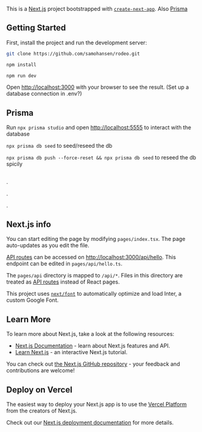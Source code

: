 This is a [Next.js](https://nextjs.org/) project bootstrapped with [`create-next-app`](https://github.com/vercel/next.js/tree/canary/packages/create-next-app).
Also [Prisma](https://www.prisma.io/docs/getting-started)

## Getting Started

First, install the project and run the development server:

```bash
git clone https://github.com/samohansen/rodeo.git

npm install

npm run dev
```
Open [http://localhost:3000](http://localhost:3000) with your browser to see the result.
(Set up a database connection in .env?)

## Prisma

Run `npx prisma studio` and open [http://localhost:5555](http://localhost:5555) to interact with the database

`npx prisma db seed` to seed/reseed the db

`npx prisma db push --force-reset && npx prisma db seed` to reseed the db spicily

##

.

.

.

## 

## Next.js info

You can start editing the page by modifying `pages/index.tsx`. The page auto-updates as you edit the file.

[API routes](https://nextjs.org/docs/api-routes/introduction) can be accessed on [http://localhost:3000/api/hello](http://localhost:3000/api/hello). This endpoint can be edited in `pages/api/hello.ts`.

The `pages/api` directory is mapped to `/api/*`. Files in this directory are treated as [API routes](https://nextjs.org/docs/api-routes/introduction) instead of React pages.

This project uses [`next/font`](https://nextjs.org/docs/basic-features/font-optimization) to automatically optimize and load Inter, a custom Google Font.

## Learn More

To learn more about Next.js, take a look at the following resources:

- [Next.js Documentation](https://nextjs.org/docs) - learn about Next.js features and API.
- [Learn Next.js](https://nextjs.org/learn) - an interactive Next.js tutorial.

You can check out [the Next.js GitHub repository](https://github.com/vercel/next.js/) - your feedback and contributions are welcome!

## Deploy on Vercel

The easiest way to deploy your Next.js app is to use the [Vercel Platform](https://vercel.com/new?utm_medium=default-template&filter=next.js&utm_source=create-next-app&utm_campaign=create-next-app-readme) from the creators of Next.js.

Check out our [Next.js deployment documentation](https://nextjs.org/docs/deployment) for more details.
